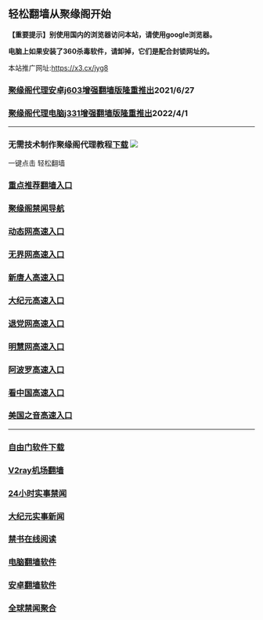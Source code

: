 ## 轻松翻墙从聚缘阁开始

**【重要提示】别使用国内的浏览器访问本站，请使用google浏览器。**

**电脑上如果安装了360杀毒软件，请卸掉，它们是配合封锁网址的。**

本站推广网址:https://x3.cx/jyg8

### [聚缘阁代理安卓j603增强翻墙版隆重推出](https://gitlab.com/juyuange/2/-/raw/master/j603.apk)2021/6/27

### [聚缘阁代理电脑j331增强翻墙版隆重推出](https://gitlab.com/j25414/jyg/-/raw/master/j331.apk)2022/4/1

***



### 无需技术制作聚缘阁代理教程[下载](https://gitlab.com/j25414/jyg/-/raw/master/jygdl.rar)  ![](http://daohang.juyuange.eu.org/j2.gif)

一键点击 轻松翻墙

### [重点推荐翻墙入口](https://x3.cx/123)

### [聚缘阁禁闻导航](https://365874e.uae7.ga/kaac/j20e)

### [动态网高速入口](https://365874e.uae7.ga/aaae/e46544p)

### [无界网高速入口](https://365874e.uae7.ga/aaae/u12r)

### [新唐人高速入口](https://365874e.uae7.ga/aaae/t5r)

### [大纪元高速入口](https://365874e.uae7.ga/aaae/r7t)

### [退党网高速入口](https://365874e.uae7.ga/aaae/r8g)

### [明慧网高速入口](https://365874e.uae7.ga/aaae/r3g)

### [阿波罗高速入口](https://365874e.uae7.ga/aaae/e13w)

### [看中国高速入口](https://365874e.uae7.ga/aaae/w11n)

### [美国之音高速入口](https://365874e.uae7.ga/aaae/w18m)

***






### [自由门软件下载](https://git.io/skyfree)

### [V2ray机场翻墙](https://github.com/bannedbook/fanqiang/wiki/V2ray%E6%9C%BA%E5%9C%BA)

### [24小时实事禁闻](https://github.com/fyvn2199/djy/blob/master/gb/n24hr.md?dfh#1)

### [大纪元实事新闻](https://github.com/fyvn2199/djy/blob/master/gb/nsc413.md?dfh#1)

### [禁书在线阅读](https://github.com/txyzum203/djy/blob/master/gb/9p.md?flntdtv#1)

### [电脑翻墙软件](https://github.com/Alvin9999/new-pac/wiki)

### [安卓翻墙软件](https://git.io/afq)

### [全球禁闻聚合](https://github.com/gfw-breaker/banned-news1/blob/master/README.md)












